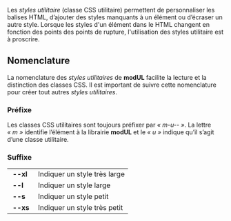 Les *styles utilitaire* (classe CSS utilitaire) permettent de personnaliser les balises HTML, d’ajouter des styles manquants à un élément ou d’écraser un autre style. Lorsque les styles d'un élément dans le HTML changent en fonction des points des <modul-go name="m-button">points de rupture</modul-go>, l'utilisation des styles utilitaire est à proscrire.

## Nomenclature
La nomenclature des *styles utilitaires* de **modUL** facilite la lecture et la distinction des classes CSS. Il est important de suivre cette nomenclature pour créer tout autres *styles utilitaires*.

### Préfixe
Les classes CSS utilitaires sont toujours préfixer par *«&nbsp;m-u--&nbsp;»*. La lettre *«&nbsp;m&nbsp;»* identifie l’élément à la librairie **modUL** et le *«&nbsp;u&nbsp;»* indique qu’il s’agit d’une classe utilitaire.

### Suffixe
<table>
    <tbody>
        <tr>
            <td><strong>&nbsp;--xl&nbsp;</strong></td>
            <td>Indiquer un style très large</td>
        </tr>
        <tr>
            <td><strong>&nbsp;--l&nbsp;</strong></td>
            <td>Indiquer un style large</td>
        </tr>
        <tr>
            <td><strong>&nbsp;--s&nbsp;</strong></td>
            <td>Indiquer un style petit</td>
        </tr>
        <tr>
            <td><strong>&nbsp;--xs&nbsp;</strong></td>
            <td>Indiquer un style très petit</td>
        </tr>
    </tbody>
</table>